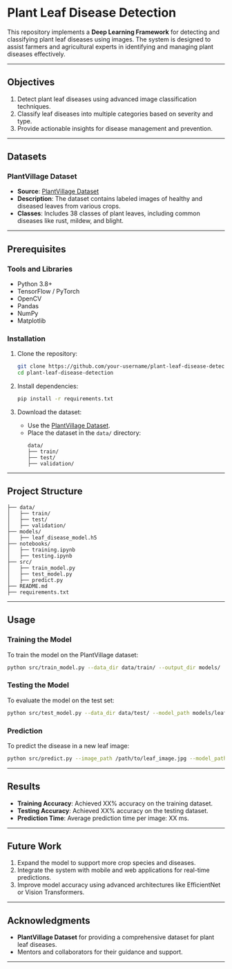 # Plant Leaf Disease Detection

This repository implements a **Deep Learning Framework** for detecting and classifying plant leaf diseases using images. The system is designed to assist farmers and agricultural experts in identifying and managing plant diseases effectively.

---

## Objectives

1. Detect plant leaf diseases using advanced image classification techniques.
2. Classify leaf diseases into multiple categories based on severity and type.
3. Provide actionable insights for disease management and prevention.

---

## Datasets

### **PlantVillage Dataset**
- **Source**: [PlantVillage Dataset](https://github.com/awslabs/plant-disease-detection)
- **Description**: The dataset contains labeled images of healthy and diseased leaves from various crops.
- **Classes**: Includes 38 classes of plant leaves, including common diseases like rust, mildew, and blight.

---

## Prerequisites

### Tools and Libraries
- Python 3.8+
- TensorFlow / PyTorch
- OpenCV
- Pandas
- NumPy
- Matplotlib

### Installation

1. Clone the repository:
    ```bash
    git clone https://github.com/your-username/plant-leaf-disease-detection.git
    cd plant-leaf-disease-detection
    ```

2. Install dependencies:
    ```bash
    pip install -r requirements.txt
    ```

3. Download the dataset:
    - Use the [PlantVillage Dataset](https://github.com/awslabs/plant-disease-detection).
    - Place the dataset in the `data/` directory:
      ```
      data/
      ├── train/
      ├── test/
      ├── validation/
      ```

---

## Project Structure

```plaintext
├── data/
│   ├── train/
│   ├── test/
│   ├── validation/
├── models/
│   ├── leaf_disease_model.h5
├── notebooks/
│   ├── training.ipynb
│   ├── testing.ipynb
├── src/
│   ├── train_model.py
│   ├── test_model.py
│   ├── predict.py
├── README.md
├── requirements.txt
```

---

## Usage

### Training the Model
To train the model on the PlantVillage dataset:
```bash
python src/train_model.py --data_dir data/train/ --output_dir models/
```

### Testing the Model
To evaluate the model on the test set:
```bash
python src/test_model.py --data_dir data/test/ --model_path models/leaf_disease_model.h5
```

### Prediction
To predict the disease in a new leaf image:
```bash
python src/predict.py --image_path /path/to/leaf_image.jpg --model_path models/leaf_disease_model.h5
```

---

## Results

- **Training Accuracy**: Achieved XX% accuracy on the training dataset.
- **Testing Accuracy**: Achieved XX% accuracy on the testing dataset.
- **Prediction Time**: Average prediction time per image: XX ms.

---

## Future Work

1. Expand the model to support more crop species and diseases.
2. Integrate the system with mobile and web applications for real-time predictions.
3. Improve model accuracy using advanced architectures like EfficientNet or Vision Transformers.

---
## Acknowledgments

- **PlantVillage Dataset** for providing a comprehensive dataset for plant leaf diseases.
- Mentors and collaborators for their guidance and support.

---
